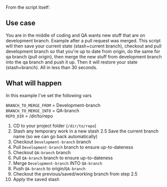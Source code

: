 From the script itself:

## Use case

You are in the middle of coding and QA wants new stuff that are on development branch. Example after a pull request was merged. This script will then save your current state (stash+current branch), checkout and pull development branch so that you're up to date from origin, do the same for qa branch (pull origin), then merge the new stuff from development branch into the qa branch and push it up. Then it will restore your state (stash+branch). All in less than 30 seconds.


## What will happen

In this example I've set the following vars

`BRANCH_TO_MERGE_FROM` = Development-branch  
`BRANCH_TO_MERGE_INTO` = QA-branch  
`REPO_DIR` = /dir/to/repo

1. CD to your project folder (`/dir/to/repo`)
2. Stash any temporary work in a new stash
2.5 Save the current branch name (so we can go back automatically)
3. Checkout `Development-branch` branch
4. Pull `Development-branch` branch to ensure up-to-dateness
5. Checkout `QA-branch` branch
6. Pull `QA-branch` branch to ensure up-to-dateness
7. Merge `Development-branch` INTO `QA-branch`
8. Push `QA-branch` to origin/`QA-branch`
9. Checkout the previous/saved/working branch from step 2.5
10. Apply the saved stash